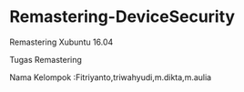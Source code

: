 # Remastering-DeviceSecurity
Remastering Xubuntu 16.04

Tugas Remastering

Nama Kelompok :Fitriyanto,triwahyudi,m.dikta,m.aulia
